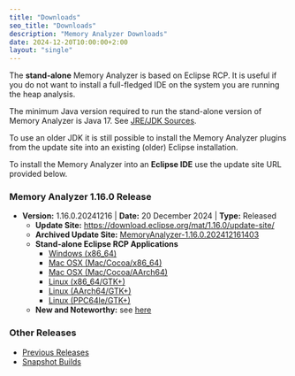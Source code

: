 ```yaml
---
title: "Downloads"
seo_title: "Downloads"
description: "Memory Analyzer Downloads"
date: 2024-12-20T10:00:00+2:00
layout: "single"
---
```


The **stand-alone** Memory Analyzer is based on Eclipse RCP. It is useful if you do not want to install a full-fledged IDE on the system you are running the heap analysis.

The minimum Java version required to run the stand-alone version of Memory Analyzer is Java 17. See [JRE/JDK Sources](https://wiki.eclipse.org/Eclipse/Installation#JRE.2FJDK_Sources).

To use an older JDK it is still possible to install the Memory Analyzer plugins from the update site into an existing (older) Eclipse installation.

To install the Memory Analyzer into an **Eclipse IDE** use the update site URL provided below.

### Memory Analyzer 1.16.0 Release

- **Version:** 1.16.0.20241216 | **Date:** 20 December 2024 | **Type:** Released
  - **Update Site:** https://download.eclipse.org/mat/1.16.0/update-site/
  - **Archived Update Site:** [MemoryAnalyzer-1.16.0.202412161403](https://www.eclipse.org/downloads/download.php?file=/mat/1.16.0/MemoryAnalyzer-1.16.0.202412161403.zip)
  - **Stand-alone Eclipse RCP Applications**
    - [Windows (x86_64)](https://www.eclipse.org/downloads/download.php?file=/mat/1.16.0/rcp/MemoryAnalyzer-1.16.0.20241216-win32.win32.x86_64.zip)
    - [Mac OSX (Mac/Cocoa/x86_64)](https://www.eclipse.org/downloads/download.php?file=/mat/1.16.0/rcp/MemoryAnalyzer-1.16.0.20241216-macosx.cocoa.x86_64.dmg)
    - [Mac OSX (Mac/Cocoa/AArch64)](https://www.eclipse.org/downloads/download.php?file=/mat/1.16.0/rcp/MemoryAnalyzer-1.16.0.20241216-macosx.cocoa.aarch64.dmg)
    - [Linux (x86_64/GTK+)](https://www.eclipse.org/downloads/download.php?file=/mat/1.16.0/rcp/MemoryAnalyzer-1.16.0.20241216-linux.gtk.x86_64.zip)
    - [Linux (AArch64/GTK+)](https://www.eclipse.org/downloads/download.php?file=/mat/1.16.0/rcp/MemoryAnalyzer-1.16.0.20241216-linux.gtk.aarch64.zip)
    - [Linux (PPC64le/GTK+)](https://www.eclipse.org/downloads/download.php?file=/mat/1.16.0/rcp/MemoryAnalyzer-1.16.0.20241216-linux.gtk.ppc64le.zip)
  - **New and Noteworthy:** see [here](../1.16.0/noteworthy.html)


### Other Releases
- [Previous Releases](./previous)
- [Snapshot Builds](./snapshots)